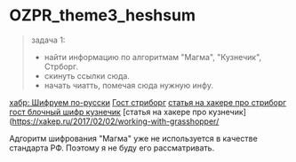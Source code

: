 # OZPR_theme3_heshsum

> задача 1:
>  * найти информацию по алгоритмам "Магма", "Кузнечик", Стрборг.
>  * скинуть ссылки сюда.
>  * начать чиатть, помечая сюда нужную инфу.

[хабр: Шифруем по-русски](https://habr.com/ru/post/530816/)
[Гост стриборг](https://docs.cntd.ru/document/1200095035)
[статья на хакере про стриборг](https://xakep.ru/2016/07/20/hash-gost-34-11-2012/)
[гост блочный шифр кузнечик](https://docs.cntd.ru/document/1200161708)
[статья на хакере про кузнечик](https://xakep.ru/2017/02/02/working-with-grasshopper/

Адгоритм шифрования "Магма" уже не используется в качестве стандарта РФ. Поэтому я не буду его рассматривать.
